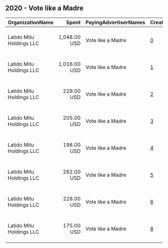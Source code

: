## 2020 - Vote like a Madre 
|OrganizationName|Spent|PayingAdvertiserNames|CreativeUrls|Impressions|Genders|AgeBrackets|CountryCodes|BillingAddresses|CandidateBallotInformation|
|:---|---:|:---|:---|---:|:---|:---|:---|:---|:---|
|Latido Mitu Holdings  LLC|1,048.00 USD|Vote like a Madre|[0](https://www.snap.com/political-ads/asset/6c477f8a28f5e43118d729a510db1b64ec598d07c341b654c44b5257d69e35a7?mediaType=mp4)|729,608|FEMALE||united states|"4712 Admiralty Way, #533,Marina Del Rey,90292,US"||
|Latido Mitu Holdings  LLC|1,016.00 USD|Vote like a Madre|[1](https://www.snap.com/political-ads/asset/dce9971e0c6e5a3ed16c3c9f468ede6bfb437c656505e135fcdebfb706bcc227?mediaType=mp4)|707,302|FEMALE||united states|"4712 Admiralty Way, #533,Marina Del Rey,90292,US"||
|Latido Mitu Holdings  LLC|229.00 USD|Vote like a Madre|[2](https://www.snap.com/political-ads/asset/6c477f8a28f5e43118d729a510db1b64ec598d07c341b654c44b5257d69e35a7?mediaType=mp4)|110,477||21+|united states|"4712 Admiralty Way, #533,Marina Del Rey,90292,US"||
|Latido Mitu Holdings  LLC|205.00 USD|Vote like a Madre|[3](https://www.snap.com/political-ads/asset/62e67bf2dfd0a9eb01783f9725ff478a3243c3833b02dbed7bcc45a594cbd5a5?mediaType=mp4)|99,251||21+|united states|"4712 Admiralty Way, #533,Marina Del Rey,90292,US"||
|Latido Mitu Holdings  LLC|198.00 USD|Vote like a Madre|[4](https://www.snap.com/political-ads/asset/dce9971e0c6e5a3ed16c3c9f468ede6bfb437c656505e135fcdebfb706bcc227?mediaType=mp4)|95,781||21+|united states|"4712 Admiralty Way, #533,Marina Del Rey,90292,US"||
|Latido Mitu Holdings  LLC|262.00 USD|Vote like a Madre|[5](https://www.snap.com/political-ads/asset/a46a25651ea75489dbc00c8ddeacc65716be3d72b0ebb16b6780d961b1f8874f?mediaType=mp4)|49,542|FEMALE|21+|united states|"4712 Admiralty Way, #533,Marina Del Rey,90292,US"||
|Latido Mitu Holdings  LLC|228.00 USD|Vote like a Madre|[6](https://www.snap.com/political-ads/asset/3c47a0d574dd910343106f052ec42d66eb0f0e97b3340a6dec7e97bf4bc2f40a?mediaType=mp4)|40,916|FEMALE|21+|united states|"4712 Admiralty Way, #533,Marina Del Rey,90292,US"||
|Latido Mitu Holdings  LLC|175.00 USD|Vote like a Madre|[8](https://www.snap.com/political-ads/asset/7dbe06eadb684827bdcbfac1e184916537fc3f48215d9acaf419b177063a62fd?mediaType=mp4)|32,283|FEMALE|21+|united states|"4712 Admiralty Way, #533,Marina Del Rey,90292,US"||
